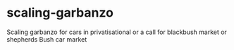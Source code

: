 # scaling-garbanzo
Scaling garbanzo for cars in privatisational or a call for blackbush market or shepherds Bush car market
